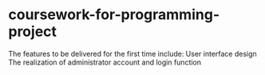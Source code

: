# coursework-for-programming-project
The features to be delivered for the first time include:
User interface design
The realization of administrator account and login function
